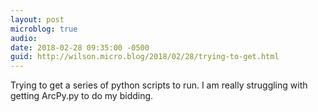 ```yaml
---
layout: post
microblog: true
audio: 
date: 2018-02-28 09:35:00 -0500
guid: http://wilson.micro.blog/2018/02/28/trying-to-get.html
---
```

Trying to get a series of python scripts to run. I am really struggling with getting ArcPy.py to do my bidding.
